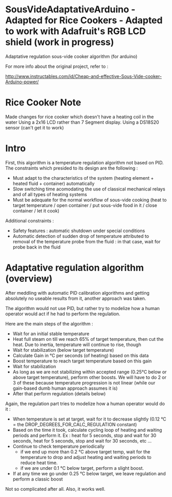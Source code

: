 SousVideAdaptativeArduino - Adapted for Rice Cookers - Adapted to work with Adafruit's RGB LCD shield (work in progress)
====================================================

Adaptative regulation sous-vide cooker algorithm (for arduino)

For more info about the original project, refer to :

http://www.instructables.com/id/Cheap-and-effective-Sous-Vide-cooker-Arduino-power/


Rice Cooker Note
=========================
Made changes for rice cooker which doesn't have a heating coil in the water
Using a 2x16 LCD rather than 7 Segment display.
Using a DS18S20 sensor (can't get it to work)


Intro
=========================

First, this algorithm is a temperature regulation algorithm not based on PID. The constraints which presided to its design are the following : 

- Must adapt to the characteristics of the system (heating element + heated fluid + container) automatically
- Slow switching time acomodating the use of classical mechanical relays and of all types of heating systems
- Must be adequate for the normal workflow of sous-vide cooking (heat to target temperature / open container / put sous-vide food in it / close container / let it cook)
 

Additional constraints :
- Safety features : automatic shutdown under special conditions
- Automatic detection of sudden drop of temperature attributed to removal of the temperature probe from the fluid : in that case, wait for probe back in the fluid


Adaptative regulation algorithm (overview)
==================================================

After meddling with automatic PID calibration algorithms and getting absolutely no useable results from it, another approach was taken.

The algorithm would not use PID, but rather try to modelize how a human operator would act if he had to perform the regulation.

Here are the main steps of the algorithm :

- Wait for an initial stable temperature
- Heat full steam on till we reach 65% of target temperature, then cut the heat. Due to inertia, temperature will continue to rise, though
- Wait for stabilization (below target temperature)
- Calculate Gain in °C per seconds (of heating) based on this data
- Boost temperature to reach target temperature based on this gain
- Wait for stabilization
- As long as we are not stabilizing within accepted range (0.25°C below or above target temperature), perform other boosts. We will have to do 2 or 3 of these because temperature progression is not linear (while our gain-based dumb human approach assumes it is)
- After that perform regulation (details below)
 

Again, the regulation part tries to modelize how a human operator would do it :

- When temperature is set at target, wait for it to decrease slightly (0.12 °C = the DROP_DEGREES_FOR_CALC_REGULATION constant)
- Based on the time it took, calculate cycling loop of heating and waiting periods and perform it. Ex : heat for 5 seconds, stop and wait for 30 seconds, heat for 5 seconds, stop and wait for 30 seconds, etc ...
- Continue to check temperature periodically
  - if we end up more than 0.2 °C above target temp, wait for the temperature to drop and adjust heating and waiting periods to reduce heat time.
  - if we are under 0.1 °C below target, perform a slight boost.
- If at any time we go under 0.25 °C below target, we leave regulation and perform a classic boost


Not so complicated after all. Also, it works well. 


